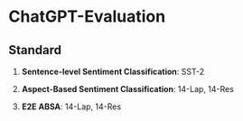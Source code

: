 # ChatGPT-Evaluation



## Standard

1. **Sentence-level Sentiment Classification**: SST-2

1. **Aspect-Based Sentiment Classification**: 14-Lap, 14-Res

1. **E2E ABSA**: 14-Lap, 14-Res
